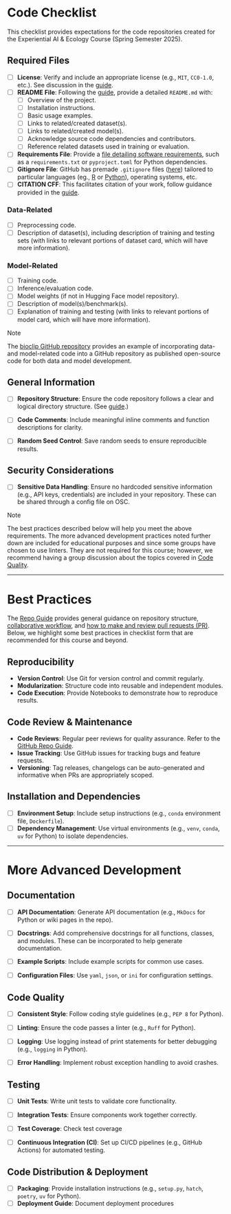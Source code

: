 # Code Checklist

This checklist provides expectations for the code repositories created for the Experiential AI & Ecology Course (Spring Semester 2025). 

## Required Files
- [ ] **License**: Verify and include an appropriate license (e.g., `MIT`, `CC0-1.0`, etc.). See discussion in the [guide](https://imageomics.github.io/Imageomics-guide/wiki-guide/GitHub-Repo-Guide/#license).
- [ ] **README File**: Following the [guide](https://imageomics.github.io/Imageomics-guide/wiki-guide/GitHub-Repo-Guide/#readme), provide a detailed `README.md` with:
    - [ ] Overview of the project.
    - [ ] Installation instructions.
    - [ ] Basic usage examples.
    - [ ] Links to related/created dataset(s).
    - [ ] Links to related/created model(s).
    - [ ] Acknowledge source code dependencies and contributors.
    - [ ] Reference related datasets used in training or evaluation.
- [ ] **Requirements File**: Provide a [file detailing software requirements](https://imageomics.github.io/Imageomics-guide/wiki-guide/GitHub-Repo-Guide/#software-requirements-file), such as a `requirements.txt` or `pyproject.toml` for Python dependencies.
- [ ] **Gitignore File**: GitHub has premade `.gitignore` files ([here](https://github.com/github/gitignore)) tailored to particular languages (eg., [R](https://github.com/github/gitignore/blob/main/R.gitignore) or [Python](https://github.com/github/gitignore/blob/main/Python.gitignore)), operating systems, etc.
- [ ] **CITATION CFF**: This facilitates citation of your work, follow guidance provided in the [guide](https://imageomics.github.io/Imageomics-guide/wiki-guide/GitHub-Repo-Guide/#citation).

### Data-Related
- [ ] Preprocessing code.
- [ ] Description of dataset(s), including description of training and testing sets (with links to relevant portions of dataset card, which will have more information).

### Model-Related
- [ ] Training code.
- [ ] Inference/evaluation code.
- [ ] Model weights (if not in Hugging Face model repository).
- [ ] Description of model(s)/benchmark(s).
- [ ] Explanation of training and testing (with links to relevant portions of model card, which will have more information).

> [!NOTE]
> The [bioclip GitHub repository](https://github.com/Imageomics/bioclip) provides an example of incorporating data-and model-related code into a GitHub repository as published open-source code for both data and model development.

## General Information

- [ ] **Repository Structure**: Ensure the code repository follows a clear and logical directory structure. (See [guide](https://imageomics.github.io/Imageomics-guide/wiki-guide/GitHub-Repo-Guide/#general-repository-structure).)
- [ ] **Code Comments**: Include meaningful inline comments and function descriptions for clarity.
- [ ] **Random Seed Control**: Save random seeds to ensure reproducible results.


## Security Considerations

- [ ] **Sensitive Data Handling**: Ensure no hardcoded sensitive information (e.g., API keys, credentials) are included in your repository. These can be shared through a config file on OSC.


> [!NOTE]
> The best practices described below will help you meet the above requirements. The more advanced development practices noted further down are included for educational purposes and since some groups have chosen to use linters. They are not required for this course; however, we recommend having a group discussion about the topics covered in [Code Quality](#code-quality).

---

# Best Practices

The [Repo Guide](https://imageomics.github.io/Imageomics-guide/wiki-guide/GitHub-Repo-Guide/) provides general guidance on repository structure, [collaborative workflow](https://imageomics.github.io/Imageomics-guide/wiki-guide/The-GitHub-Workflow/), and [how to make and review pull requests (PR)](https://imageomics.github.io/Imageomics-guide/wiki-guide/The-GitHub-Pull-Request-Guide/). Below, we highlight some best practices in checklist form that are recommended for this course and beyond. 

## Reproducibility

- **Version Control**: Use Git for version control and commit regularly.
- **Modularization**: Structure code into reusable and independent modules.
- **Code Execution**: Provide Notebooks to demonstrate how to reproduce results.


## Code Review & Maintenance

- **Code Reviews**: Regular peer reviews for quality assurance. Refer to the [GitHub Repo Guide](https://imageomics.github.io/Imageomics-guide/wiki-guide/GitHub-Repo-Guide/).
- **Issue Tracking**: Use GitHub issues for tracking bugs and feature requests. 
- **Versioning**: Tag releases, changelogs can be auto-generated and informative when PRs are appropriately scoped.


## Installation and Dependencies

- [ ] **Environment Setup**: Include setup instructions (e.g., `conda` environment file, `Dockerfile`).
- [ ] **Dependency Management**: Use virtual environments (e.g., `venv`, `conda`, `uv` for Python) to isolate dependencies.

---

# More Advanced Development

## Documentation

- [ ] **API Documentation**: Generate API documentation (e.g., `MkDocs` for Python or wiki pages in the repo). 
- [ ] **Docstrings**: Add comprehensive docstrings for all functions, classes, and modules. These can be incorporated to help generate documentation.
- [ ] **Example Scripts**: Include example scripts for common use cases.
- [ ] **Configuration Files**: Use `yaml`, `json`, or `ini` for configuration settings.


## Code Quality

- [ ] **Consistent Style**: Follow coding style guidelines (e.g., `PEP 8` for Python).
- [ ] **Linting**: Ensure the code passes a linter (e.g., `Ruff` for Python).
- [ ] **Logging**: Use logging instead of print statements for better debugging (e.g., `logging` in Python).
- [ ] **Error Handling**: Implement robust exception handling to avoid crashes.


## Testing

- [ ] **Unit Tests**: Write unit tests to validate core functionality.
- [ ] **Integration Tests**: Ensure components work together correctly.
- [ ] **Test Coverage**: Check test coverage
- [ ] **Continuous Integration (CI)**: Set up CI/CD pipelines (e.g., GitHub Actions) for automated testing.


## Code Distribution & Deployment

- [ ] **Packaging**: Provide installation instructions (e.g., `setup.py`, `hatch`, `poetry`, `uv` for Python).
- [ ] **Deployment Guide**: Document deployment procedures
